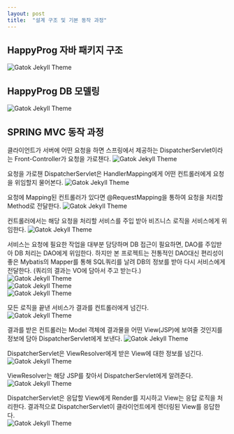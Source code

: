 ```yaml
---
layout: post
title:  "설계 구조 및 기본 동작 과정"
---
```

## HappyProg 자바 패키지 구조

 ![Gatok Jekyll Theme]({{site.baseurl}}/images/class.png)


## HappyProg DB 모델링

 ![Gatok Jekyll Theme]({{site.baseurl}}/images/db2.PNG)
 
## SPRING MVC 동작 과정
 클라이언트가 서버에 어떤 요청을 하면 스프링에서 제공하는 DispatcherServlet이라는 Front-Controller가 요청을 가로챈다. 
 ![Gatok Jekyll Theme]({{site.baseurl}}/images/1-1.PNG)
 
 요청을 가로챈 DispatcherServlet은 HandlerMapping에게 어떤 컨트롤러에게 요청을 위임할지 물어본다.
 ![Gatok Jekyll Theme]({{site.baseurl}}/images/1-2.PNG)

 요청에 Mapping된 컨트롤러가 있다면 @RequestMapping을 통하여 요청을 처리할 Method로 전달한다.
 ![Gatok Jekyll Theme]({{site.baseurl}}/images/1-3.PNG)
 
 컨트롤러에서는 해당 요청을 처리할 서비스를 주입 받아 비즈니스 로직을 서비스에게 위임한다.
 ![Gatok Jekyll Theme]({{site.baseurl}}/images/1-4.PNG)
 
 서비스는 요청에 필요한 작업을 대부분 담당하며 DB 접근이 필요하면, DAO를 주입받아 DB 처리는 DAO에게 위임한다.
 하지만 본 프로젝트는 전통적인 DAO대신 편리성이 좋은 Mybatis의 Mapper를 통해 SQL쿼리를 날려 DB의 정보를 받아 다시 서비스에게 전달한다.
 (쿼리의 결과는 VO에 담아서 주고 받는다.)<br>
 ![Gatok Jekyll Theme]({{site.baseurl}}/images/1-5.PNG)<br>
 ![Gatok Jekyll Theme]({{site.baseurl}}/images/1-6.PNG)<br>
 ![Gatok Jekyll Theme]({{site.baseurl}}/images/1-7.PNG)
 
 모든 로직을 끝낸 서비스가 결과를 컨트롤러에게 넘긴다.<br>
 ![Gatok Jekyll Theme]({{site.baseurl}}/images/1-9.PNG)
  
 결과를 받은 컨트롤러는 Model 객체에 결과물을 어떤 View(JSP)에 보여줄 것인지를 정보에 담아 DispatcherServlet에게 보낸다.
 ![Gatok Jekyll Theme]({{site.baseurl}}/images/1-8.PNG)
 
 DispatcherServlet은 ViewResolver에게 받은 View에 대한 정보를 넘긴다.
 ![Gatok Jekyll Theme]({{site.baseurl}}/images/1-10.PNG)
 
 ViewResolver는 해당 JSP를 찾아서 DispatcherServlet에게 알려준다.
 ![Gatok Jekyll Theme]({{site.baseurl}}/images/1-11.PNG)
 
 DispatcherServlet은 응답할 View에게 Render를 지시하고 View는 응답 로직을 처리한다.
 결과적으로 DispatcherServlet이 클라이언트에게 렌더링된 View를 응답한다.<br>
 ![Gatok Jekyll Theme]({{site.baseurl}}/images/1-12.PNG)
 
